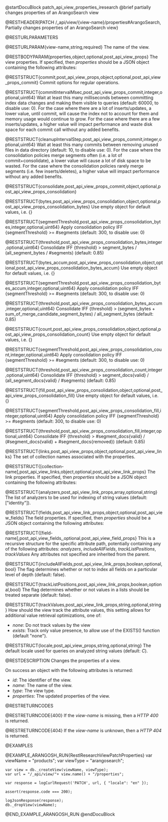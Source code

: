 @startDocuBlock patch_api_view_properties_iresearch
@brief partially changes properties of an ArangoSearch view

@RESTHEADER{PATCH /_api/view/{view-name}/properties#ArangoSearch, Partially changes properties of an ArangoSearch view}

@RESTURLPARAMETERS

@RESTURLPARAM{view-name,string,required}
The name of the view.

@RESTBODYPARAM{properties,object,optional,post_api_view_props}
The view properties. If specified, then *properties* should be a JSON object
containing the following attributes:


@RESTSTRUCT{commit,post_api_view_props,object,optional,post_api_view_props_commit}
Commit options for regular operations.

@RESTSTRUCT{commitIntervalMsec,post_api_view_props_commit,integer,optional,uint64}
Wait at least this many milliseconds between committing index data changes and
making them visible to queries (default: 60000, to disable use: 0).
For the case where there are a lot of inserts/updates, a lower value, until
commit, will cause the index not to account for them and memory usage would
continue to grow.
For the case where there are a few inserts/updates, a higher value will impact
performance and waste disk space for each commit call without any added
benefits.

@RESTSTRUCT{cleanupIntervalStep,post_api_view_props_commit,integer,optional,uint64}
Wait at least this many commits between removing unused files in data
directory (default: 10, to disable use: 0).
For the case where the consolidation policies merge segments often (i.e. a lot
of commit+consolidate), a lower value will cause a lot of disk space to be
wasted.
For the case where the consolidation policies rarely merge segments (i.e. few
inserts/deletes), a higher value will impact performance without any added
benefits.


@RESTSTRUCT{consolidate,post_api_view_props_commit,object,optional,post_api_view_props_consolidation}


@RESTSTRUCT{bytes,post_api_view_props_consolidation,object,optional,post_api_view_props_consolidation_bytes}
Use empty object for default values, i.e. {}

@RESTSTRUCT{segmentThreshold,post_api_view_props_consolidation_bytes,integer,optional,uint64}
Apply consolidation policy IFF {segmentThreshold} >= #segments (default: 300, to disable use: 0)

@RESTSTRUCT{threshold,post_api_view_props_consolidation_bytes,integer,optional,uint64}
Consolidate IFF {threshold} > segment_bytes / (all_segment_bytes / #segments) (default: 0.85)


@RESTSTRUCT{bytes_accum,post_api_view_props_consolidation,object,optional,post_api_view_props_consolidation_bytes_accum}
Use empty object for default values, i.e. {}

@RESTSTRUCT{segmentThreshold,post_api_view_props_consolidation_bytes_accum,integer,optional,uint64}
Apply consolidation policy IFF {segmentThreshold} >= #segments (default: 300, to disable use: 0)

@RESTSTRUCT{threshold,post_api_view_props_consolidation_bytes_accum,integer,optional,uint64}
Consolidate IFF {threshold} > (segment_bytes + sum_of_merge_candidate_segment_bytes) / all_segment_bytes (default: 0.85)


@RESTSTRUCT{count,post_api_view_props_consolidation,object,optional,post_api_view_props_consolidation_count}
Use empty object for default values, i.e. {}

@RESTSTRUCT{segmentThreshold,post_api_view_props_consolidation_count,integer,optional,uint64}
Apply consolidation policy IFF {segmentThreshold} >= #segments (default: 300, to disable use: 0)

@RESTSTRUCT{threshold,post_api_view_props_consolidation_count,integer,optional,uint64}
Consolidate IFF {threshold} > segment_docs{valid} / (all_segment_docs{valid} / #segments) (default: 0.85)


@RESTSTRUCT{fill,post_api_view_props_consolidation,object,optional,post_api_view_props_consolidation_fill}
Use empty object for default values, i.e. {}

@RESTSTRUCT{segmentThreshold,post_api_view_props_consolidation_fill,integer,optional,uint64}
Apply consolidation policy IFF {segmentThreshold} >= #segments (default: 300, to disable use: 0)

@RESTSTRUCT{threshold,post_api_view_props_consolidation_fill,integer,optional,uint64}
Consolidate IFF {threshold} > #segment_docs{valid} / (#segment_docs{valid} + #segment_docs{removed}) (default: 0.85)


@RESTSTRUCT{links,post_api_view_props,object,optional,post_api_view_links}
The set of collection names associated with the properties.


@RESTSTRUCT{[collection-name],post_api_view_links,object,optional,post_api_view_link_props}
The link properties. If specified, then *properties* should be a JSON object
containing the following attributes:

@RESTSTRUCT{analyzers,post_api_view_link_props,array,optional,string}
The list of analyzers to be used for indexing of string values
(default: ["identity"]).


@RESTSTRUCT{fields,post_api_view_link_props,object,optional,post_api_view_fields}
The field properties. If specified, then *properties* should be a JSON object
containing the following attributes:

@RESTSTRUCT{[field-name],post_api_view_fields,,optional,post_api_view_field_props}
This is a recursive structure for the specific attribute path, potentially
containing any of the following attributes:
*analyzers*, *includeAllFields*, *trackListPositions*, *trackValues*
Any attributes not specified are inherited from the parent.


@RESTSTRUCT{includeAllFields,post_api_view_link_props,boolean,optional,bool}
The flag determines whether or not to index all fields on a particular level of
depth (default: false).

@RESTSTRUCT{trackListPositions,post_api_view_link_props,boolean,optional,bool}
The flag determines whether or not values in a lists should be treated separate
(default: false).

@RESTSTRUCT{trackValues,post_api_view_link_props,string,optional,string}
How should the view track the attribute values, this setting allows for
additional value retrieval optimizations, one of:
- *none*: Do not track values by the view
- *exists*: Track only value presence, to allow use of the EXISTS() function
(default "none").


@RESTSTRUCT{locale,post_api_view_props,string,optional,string}
The default locale used for queries on analyzed string values (default: *C*).


@RESTDESCRIPTION
Changes the properties of a view.

On success an object with the following attributes is returned:
- *id*: The identifier of the view.
- *name*: The name of the view.
- *type*: The view type.
- *properties*: The updated properties of the view.

@RESTRETURNCODES

@RESTRETURNCODE{400}
If the *view-name* is missing, then a *HTTP 400* is returned.

@RESTRETURNCODE{404}
If the *view-name* is unknown, then a *HTTP 404* is returned.

@EXAMPLES

@EXAMPLE_ARANGOSH_RUN{RestIResearchViewPatchProperties}
    var viewName = "products";
    var viewType = "arangosearch";

    var view = db._createView(viewName, viewType);
    var url = "/_api/view/"+ view.name() + "/properties";

    var response = logCurlRequest('PATCH', url, { "locale": "en" });

    assert(response.code === 200);

    logJsonResponse(response);
    db._dropView(viewName);
@END_EXAMPLE_ARANGOSH_RUN
@endDocuBlock
